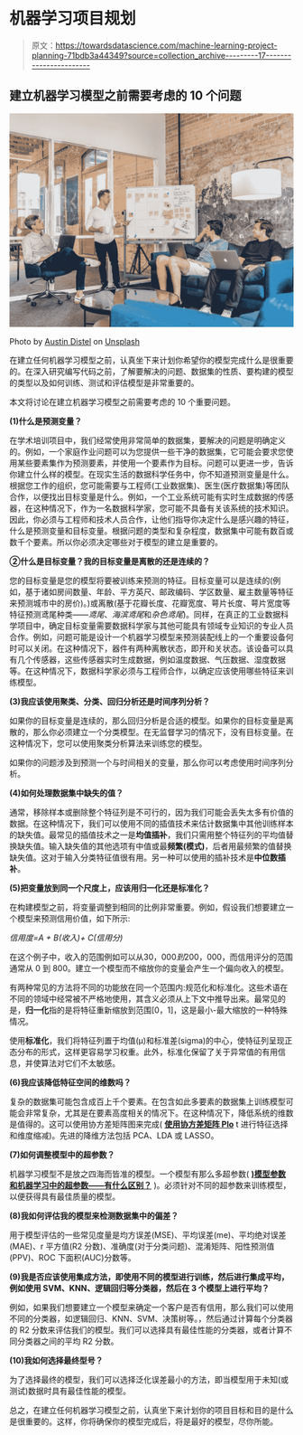 # 机器学习项目规划

> 原文：<https://towardsdatascience.com/machine-learning-project-planning-71bdb3a44349?source=collection_archive---------17----------------------->

## 建立机器学习模型之前需要考虑的 10 个问题

![](img/9271ca0bb2d3917345aed160006b7336.png)

Photo by [Austin Distel](https://unsplash.com/@austindistel?utm_source=medium&utm_medium=referral) on [Unsplash](https://unsplash.com?utm_source=medium&utm_medium=referral)

在建立任何机器学习模型之前，认真坐下来计划你希望你的模型完成什么是很重要的。在深入研究编写代码之前，了解要解决的问题、数据集的性质、要构建的模型的类型以及如何训练、测试和评估模型是非常重要的。

本文将讨论在建立机器学习模型之前需要考虑的 10 个重要问题。

**(1)什么是预测变量？**

在学术培训项目中，我们经常使用非常简单的数据集，要解决的问题是明确定义的。例如，一个家庭作业问题可以为您提供一些干净的数据集，它可能会要求您使用某些要素集作为预测要素，并使用一个要素作为目标。问题可以更进一步，告诉你建立什么样的模型。在现实生活的数据科学任务中，你不知道预测变量是什么。根据您工作的组织，您可能需要与工程师(工业数据集)、医生(医疗数据集)等团队合作，以便找出目标变量是什么。例如，一个工业系统可能有实时生成数据的传感器，在这种情况下，作为一名数据科学家，您可能不具备有关该系统的技术知识。因此，你必须与工程师和技术人员合作，让他们指导你决定什么是感兴趣的特征，什么是预测变量和目标变量。根据问题的类型和复杂程度，数据集中可能有数百或数千个要素。所以你必须决定哪些对于模型的建立是重要的。

**②什么是目标变量？我的目标变量是离散的还是连续的？**

您的目标变量是您的模型将要被训练来预测的特征。目标变量可以是连续的(例如，基于诸如房间数量、年龄、平方英尺、邮政编码、学区数量、雇主数量等特征来预测城市中的房价)。)或离散(基于花瓣长度、花瓣宽度、萼片长度、萼片宽度等特征预测鸢尾种类——*鸢尾*、*海滨鸢尾*和*杂色鸢尾*)。同样，在真正的工业数据科学项目中，确定目标变量需要数据科学家与其他可能具有领域专业知识的专业人员合作。例如，问题可能是设计一个机器学习模型来预测装配线上的一个重要设备何时可以关闭。在这种情况下，器件有两种离散状态，即开和关状态。该设备可以具有几个传感器，这些传感器实时生成数据，例如温度数据、气压数据、湿度数据等。在这种情况下，数据科学家必须与工程师合作，以确定应该使用哪些特征来训练模型。

**(3)我应该使用聚类、分类、回归分析还是时间序列分析？**

如果你的目标变量是连续的，那么回归分析是合适的模型。如果你的目标变量是离散的，那么你必须建立一个分类模型。在无监督学习的情况下，没有目标变量。在这种情况下，您可以使用聚类分析算法来训练您的模型。

如果你的问题涉及到预测一个与时间相关的变量，那么你可以考虑使用时间序列分析。

**(4)如何处理数据集中缺失的值？**

通常，移除样本或删除整个特征列是不可行的，因为我们可能会丢失太多有价值的数据。在这种情况下，我们可以使用不同的插值技术来估计数据集中其他训练样本的缺失值。最常见的插值技术之一是**均值插补**，我们只需用整个特征列的平均值替换缺失值。输入缺失值的其他选项有中值或最**频繁(模式)**，后者用最频繁的值替换缺失值。这对于输入分类特征值很有用。另一种可以使用的插补技术是**中位数插补**。

**(5)把变量放到同一个尺度上，应该用归一化还是标准化？**

在构建模型之前，将变量调整到相同的比例非常重要。例如，假设我们想要建立一个模型来预测信用价值，如下所示:

*信用度=A + B(收入)+ C(信用分)*

在这个例子中，收入的范围例如可以从$30，000 到$200，000，而信用评分的范围通常从 0 到 800。建立一个模型而不缩放你的变量会产生一个偏向收入的模型。

有两种常见的方法将不同的功能放在同一个范围内:规范化和标准化。这些术语在不同的领域中经常被不严格地使用，其含义必须从上下文中推导出来。最常见的是，**归一化**指的是将特征重新缩放到范围[0，1]，这是最小-最大缩放的一种特殊情况。

使用**标准化**，我们将特征列置于均值(μ)和标准差(sigma)的中心，使特征列呈现正态分布的形式，这样更容易学习权重。此外，标准化保留了关于异常值的有用信息，并使算法对它们不太敏感。

**(6)我应该降低特征空间的维数吗？**

复杂的数据集可能包含成百上千个要素。在包含如此多要素的数据集上训练模型可能会非常复杂，尤其是在要素高度相关的情况下。在这种情况下，降低系统的维数是值得的。这可以使用协方差矩阵图来完成( [**使用协方差矩阵 Plo**](https://medium.com/towards-artificial-intelligence/feature-selection-and-dimensionality-reduction-using-covariance-matrix-plot-b4c7498abd07) t 进行特征选择和维度缩减)。先进的降维方法包括 PCA、LDA 或 LASSO。

**(7)如何调整模型中的超参数？**

机器学习模型不是放之四海而皆准的模型。一个模型有那么多超参数( [**)模型参数和机器学习中的超参数——有什么区别？**](/model-parameters-and-hyperparameters-in-machine-learning-what-is-the-difference-702d30970f6) )。必须针对不同的超参数来训练模型，以便获得具有最佳质量的模型。

**(8)我如何评估我的模型来检测数据集中的偏差？**

用于模型评估的一些常见度量是均方误差(MSE)、平均误差(me)、平均绝对误差(MAE)、r 平方值(R2 分数)、准确度(对于分类问题)、混淆矩阵、阳性预测值(PPV)、ROC 下面积(AUC)分数等。

**(9)我是否应该使用集成方法，即使用不同的模型进行训练，然后进行集成平均，例如使用 SVM、KNN、逻辑回归等分类器，然后在 3 个模型上进行平均？**

例如，如果我们想要建立一个模型来确定一个客户是否有信用，那么我们可以使用不同的分类器，如逻辑回归、KNN、SVM、决策树等。，然后通过计算每个分类器的 R2 分数来评估我们的模型。我们可以选择具有最佳性能的分类器，或者计算不同分类器之间的平均 R2 分数。

**(10)我如何选择最终型号？**

为了选择最终的模型，我们可以选择泛化误差最小的方法，即当模型用于未知(或测试)数据时具有最佳性能的模型。

总之，在建立任何机器学习模型之前，认真坐下来计划你的项目目标和目的是什么是很重要的。这样，你将确保你的模型完成后，将是最好的模型，尽你所能。